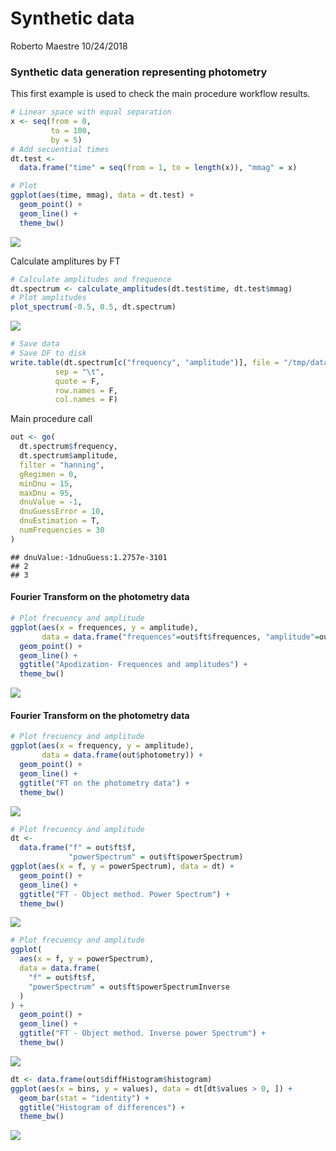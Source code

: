 Synthetic data
================
Roberto Maestre
10/24/2018

### Synthetic data generation representing photometry

This first example is used to check the main procedure workflow results.

``` r
# Linear space with equal separation
x <- seq(from = 0,
         to = 100,
         by = 5)
# Add secuential times
dt.test <-
  data.frame("time" = seq(from = 1, to = length(x)), "mmag" = x)

# Plot
ggplot(aes(time, mmag), data = dt.test) +
  geom_point() +
  geom_line() +
  theme_bw()
```

![](SyntheticData_files/figure-markdown_github/dataGeneration-1.png)

Calculate amplitures by FT

``` r
# Calculate amplitudes and frequence
dt.spectrum <- calculate_amplitudes(dt.test$time, dt.test$mmag)
# Plot amplitudes
plot_spectrum(-0.5, 0.5, dt.spectrum)
```

![](SyntheticData_files/figure-markdown_github/calculateEspectrum-1.png)

``` r
# Save data
# Save DF to disk
write.table(dt.spectrum[c("frequency", "amplitude")], file = "/tmp/data.csv", 
          sep = "\t",
          quote = F, 
          row.names = F, 
          col.names = F)
```

Main procedure call

``` r
out <- go(
  dt.spectrum$frequency,
  dt.spectrum$amplitude,
  filter = "hanning",
  gRegimen = 0,
  minDnu = 15,
  maxDnu = 95,
  dnuValue = -1,
  dnuGuessError = 10,
  dnuEstimation = T,
  numFrequencies = 30
)
```

    ## dnuValue:-1dnuGuess:1.2757e-3101 
    ## 2 
    ## 3

#### Fourier Transform on the photometry data

``` r
# Plot frecuency and amplitude
ggplot(aes(x = frequences, y = amplitude), 
       data = data.frame("frequences"=out$ft$frequences, "amplitude"=out$ft$amp)) +
  geom_point() +
  geom_line() +
  ggtitle("Apodization- Frequences and amplitudes") +
  theme_bw()
```

![](SyntheticData_files/figure-markdown_github/apodization-1.png)

#### Fourier Transform on the photometry data

``` r
# Plot frecuency and amplitude
ggplot(aes(x = frequency, y = amplitude),
       data = data.frame(out$photometry)) +
  geom_point() +
  geom_line() +
  ggtitle("FT on the photometry data") +
  theme_bw()
```

![](SyntheticData_files/figure-markdown_github/ftPhotometry-1.png)

``` r
# Plot frecuency and amplitude
dt <-
  data.frame("f" = out$ft$f,
             "powerSpectrum" = out$ft$powerSpectrum)
ggplot(aes(x = f, y = powerSpectrum), data = dt) +
  geom_point() +
  geom_line() +
  ggtitle("FT - Object method. Power Spectrum") +
  theme_bw()
```

![](SyntheticData_files/figure-markdown_github/ftPower-1.png)

``` r
# Plot frecuency and amplitude
ggplot(
  aes(x = f, y = powerSpectrum),
  data = data.frame(
    "f" = out$ft$f,
    "powerSpectrum" = out$ft$powerSpectrumInverse
  )
) +
  geom_point() +
  geom_line() +
  ggtitle("FT - Object method. Inverse power Spectrum") +
  theme_bw()
```

![](SyntheticData_files/figure-markdown_github/ftPowerInverse-1.png)

``` r
dt <- data.frame(out$diffHistogram$histogram)
ggplot(aes(x = bins, y = values), data = dt[dt$values > 0, ]) +
  geom_bar(stat = "identity") +
  ggtitle("Histogram of differences") +
  theme_bw()
```

![](SyntheticData_files/figure-markdown_github/diffsHistogram-1.png)
